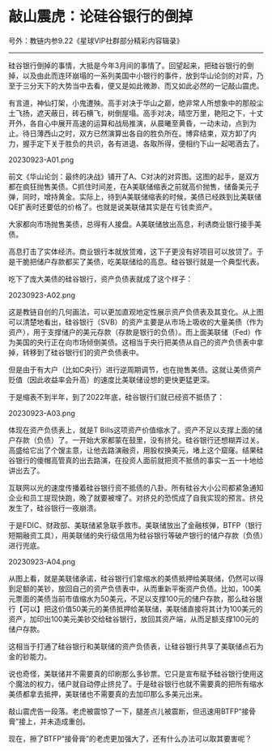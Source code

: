 # 敲山震虎：论硅谷银行的倒掉

号外：教链内参9.22《星球VIP社群部分精彩内容辑录》

---

硅谷银行倒掉的事情，大抵是今年3月间的事情了。回望起来，把硅谷银行的倒掉，以及由此而连环崩塌的一系列美国中小银行的事件，放到华山论剑的对弈，乃至于三分天下的大势当中去看，便又是如此微渺、而又如此必然的一记敲山震虎。

有言道，神仙打架，小鬼遭殃。高手对决于华山之巅，绝非常人所想象中的那般尘土飞扬，遮天蔽日，砖石横飞，树倒屋塌。高手对决，晴空万里，艳阳之下，十丈开外，各自心中展开高速的运算和战局推演，从晨曦至黄昏，一动未动，点到为止。待日薄西山之时，双方已然演算出各自的胜负所在。博弈结束，双方卸了内力，握手定下关于胜负的共识，各有进退、各取所得，便相约下山一起喝酒去了。

20230923-A01.png

前文《华山论剑：最终的决战》铺开了A、C对决的对弈图。这图的起手，是双方都在疯狂抛售美债。C抓住时间差，在A美联储缩表之前就高价抛售，储备美元子弹，同时，增持黄金。实际上，待到A美联储缩表的时候，美债已经跌到比美联储QE扩表时还要低的价格了。也就是说美联储其实是在亏钱卖资产。

大家都向市场抛售美债，总得有人接盘。A美联储放出高息，利诱商业银行接手美债。

高息打击了实体经济。商业银行本就放贷难，这下子更没有好项目可以放贷了。于是干脆把储户存款都买了美债，吃美联储给的高息。硅谷银行就是一个典型代表。

吃下了庞大美债的硅谷银行，资产负债表就成了这个样子：

20230923-A02.png

这是教链自创的几何画法，可以更加直观地定性展示资产负债表及其变化。从上图可以清楚地看出，硅谷银行（SVB）的资产主要是从市场上吸收的大量美债（作为资产），用于支撑储户的美元存款（存款是银行的负债）。而上面美联储（Fed）作为美国的央行正在向市场倾倒美债。这相当于央行把美债从自己的资产负债表中拿掉，转移到了硅谷银行们的资产负债表中。

但是由于有大户（比如C央行）进行逆周期调节，也在抛售美债。这就让美债资产贬值（因此收益率会升高）的速度比美联储设想的更快更猛更深。

于是缩表不到半年，到了2022年底，硅谷银行们就已经资不抵债了：

20230923-A03.png

体现在资产负债表上，就是T Bills这项资产价值缩水了。资产不足以支撑上面的储户存款（负债）了。一开始大家都蒙在鼓里，没有挤兑。硅谷银行还想糊弄过关。高盛给它出了个馊主意，让他去路演融资，用股权换美元，堵上这个窟窿。结果硅谷银行的傻帽高管真的出去路演，在投资人面前就把资不抵债的事实一五一十地给讲出去了。

互联网以光的速度传播着硅谷银行资不抵债的八卦。所有硅谷大小公司都紧急通知企业和员工提现快跑，晚了就要被埋了。对挤兑的恐慌成了自我实现的预言。挤兑发生了，硅谷银行一夜崩溃。

于是FDIC、财政部、美联储紧急联手救市。美联储放出了金融核弹，BTFP（银行短期融资工具），用美联储的央行级信用为硅谷银行等破产银行的储户存款（负债）进行兜底。

20230923-A04.png

从图上看，就是美联储承诺，硅谷银行们拿缩水的美债抵押给美联储，仍然可以得到足额的美钞，放回自己的资产负债表中，从而重新平衡资产负债。比如，100美元票面的美债当前市值缩水为50美元，不足以支撑100元的储户存款，那么硅谷银行【可以】把这价值50美元的美债抵押给美联储，美联储直接将其计为100美元的资产，加印出100美元美钞交给硅谷银行，放回其资产端，从而足额支撑100元的储户存款。

这相当于打通了硅谷银行和美联储的资产负债表，让硅谷银行共享了美联储点石为金的钞能力。

说也奇怪，美联储并不需要真的印刷那么多钞票。它只是宣布赋予硅谷银行使用这个魔法的权力，储户就自动停止挤兑了。于是硅谷银行也就不需要真的把所有缩水美债都拿去抵押，美联储也不需要真的去加印那么多美元出来。

敲山震虎告一段落。老虎被震惊了一下，腿差点儿被震断，但迅速用BTFP“接骨膏”接上，并未造成重创。

现在，擦了BTFP“接骨膏”的老虎更加强大了，还有什么办法可以取其要害呢？

